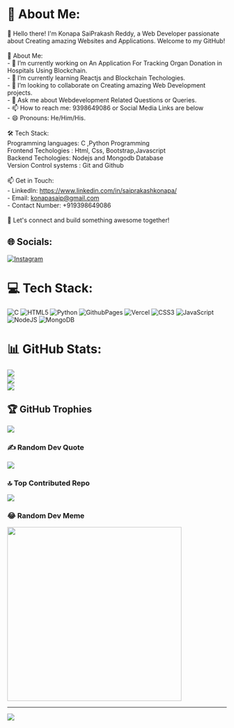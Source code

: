 # 💫 About Me:
👋 Hello there! I'm Konapa SaiPrakash Reddy, a Web Developer passionate about Creating amazing Websites and Applications.  Welcome to my GitHub!<br><br>🚀 About Me:<br>- 🔭 I’m currently working on An Application For Tracking Organ Donation in Hospitals Using Blockchain.<br>- 🌱 I’m currently learning Reactjs and Blockchain Techologies.<br>- 👯 I’m looking to collaborate on Creating amazing Web Development projects.<br>- 💬 Ask me about Webdevelopment Related Questions or Queries.<br>- 📫 How to reach me: 9398649086 or Social Media Links are below <br>- 😄 Pronouns: He/Him/His.<br><br>🛠️ Tech Stack:<br>Programming languages: C ,Python Programming<br>Frontend Techologies : Html, Css, Bootstrap,Javascript<br>Backend Techologies: Nodejs and Mongodb Database<br>Version Control systems : Git and Github<br><br>📫 Get in Touch:<br>- LinkedIn: https://www.linkedin.com/in/saiprakashkonapa/<br>- Email: konapasaip@gmail.com<br>- Contact Number: +919398649086<br><br>🌟 Let's connect and build something awesome together!<br>


## 🌐 Socials:
[![Instagram](https://img.shields.io/badge/Instagram-%23E4405F.svg?logo=Instagram&logoColor=white)](https://instagram.com/saiprakashreddyyyy) 

# 💻 Tech Stack:
![C](https://img.shields.io/badge/c-%2300599C.svg?style=for-the-badge&logo=c&logoColor=white) ![HTML5](https://img.shields.io/badge/html5-%23E34F26.svg?style=for-the-badge&logo=html5&logoColor=white) ![Python](https://img.shields.io/badge/python-3670A0?style=for-the-badge&logo=python&logoColor=ffdd54) ![GithubPages](https://img.shields.io/badge/github%20pages-121013?style=for-the-badge&logo=github&logoColor=white) ![Vercel](https://img.shields.io/badge/vercel-%23000000.svg?style=for-the-badge&logo=vercel&logoColor=white) ![CSS3](https://img.shields.io/badge/css3-%231572B6.svg?style=for-the-badge&logo=css3&logoColor=white) ![JavaScript](https://img.shields.io/badge/javascript-%23323330.svg?style=for-the-badge&logo=javascript&logoColor=%23F7DF1E) ![NodeJS](https://img.shields.io/badge/node.js-6DA55F?style=for-the-badge&logo=node.js&logoColor=white) ![MongoDB](https://img.shields.io/badge/MongoDB-%234ea94b.svg?style=for-the-badge&logo=mongodb&logoColor=white)
# 📊 GitHub Stats:
![](https://github-readme-stats.vercel.app/api?username=saiprakash0506&theme=radical&hide_border=false&include_all_commits=true&count_private=true)<br/>
![](https://github-readme-streak-stats.herokuapp.com/?user=saiprakash0506&theme=radical&hide_border=false)<br/>
![](https://github-readme-stats.vercel.app/api/top-langs/?username=saiprakash0506&theme=radical&hide_border=false&include_all_commits=true&count_private=true&layout=compact)

## 🏆 GitHub Trophies
![](https://github-profile-trophy.vercel.app/?username=saiprakash0506&theme=radical&no-frame=false&no-bg=true&margin-w=4)

### ✍️ Random Dev Quote
![](https://quotes-github-readme.vercel.app/api?type=horizontal&theme=radical)

### 🔝 Top Contributed Repo
![](https://github-contributor-stats.vercel.app/api?username=saiprakash0506&limit=5&theme=dracula&combine_all_yearly_contributions=true)

### 😂 Random Dev Meme
<img src='https://randommeme-five.vercel.app/' style="height: 400px;"/>

---
[![](https://visitcount.itsvg.in/api?id=saiprakash0506&icon=0&color=0)](https://visitcount.itsvg.in)

<!-- Proudly created with GPRM ( https://gprm.itsvg.in ) -->
